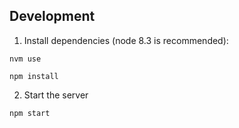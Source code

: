 ## Development

1) Install dependencies (node 8.3 is recommended):
```
nvm use
```
```
npm install
```

2) Start the server
```
npm start
```
